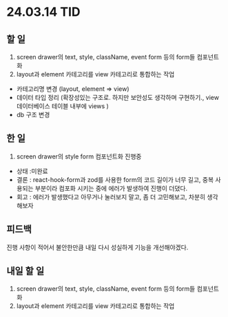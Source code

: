 # 24.03.14 TID

## 할 일

1. screen drawer의 text, style, className, event form 등의 form들 컴포넌트화
2. layout과 element 카테고리를 view 카테고리로 통합하는 작업

- 카테고리명 변경 (layout, element => view)
- 데이터 타입 정리 (확장성있는 구조로. 하지만 보안성도 생각하며 구현하기., view 데이터베이스 테이블 내부에 views )
- db 구조 변경

## 한 일

1. screen drawer의 style form 컴포넌트화 진행중

- 상태
  :미완료
- 결론
  : react-hook-form과 zod를 사용한 form의 코드 길이가 너무 길고, 중복 사용되는 부분이라 컴포화 시키는 중에 에러가 발생하여 진행이 더뎠다.
- 회고
  : 에러가 발생했다고 아무거나 눌러보지 말고, 좀 더 고민해보고, 차분히 생각해보자

## 피드백

진행 사항이 적어서 불안한만큼 내일 다시 성실하게 기능을 개선해야겠다.

## 내일 할 일

1. screen drawer의 text, style, className, event form 등의 form들 컴포넌트화
2. layout과 element 카테고리를 view 카테고리로 통합하는 작업
